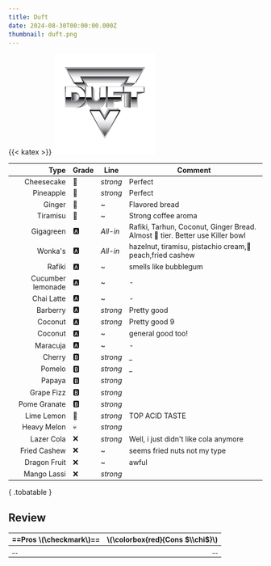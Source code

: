 ```yaml
---
title: Duft
date: 2024-08-30T00:00:00.000Z
thumbnail: duft.png
---
```


{{< katex >}}
![tobacco du](duft.webp)

|              Type | Grade | Line     | Comment                                                                       |
| ----------------: | ----- | -------- | ----------------------------------------------------------------------------- |
|        Cheesecake | 👑    | _strong_ | Perfect                                                                       |
|         Pineapple | 👑    | _strong_ | Perfect                                                                       |
|            Ginger | 👑    | ~        | Flavored bread                                                                |
|          Tiramisu | 👑    | ~        | Strong coffee aroma                                                           |
|         Gigagreen | 🅰️   | _All-in_ | Rafiki, Tarhun, Coconut, Ginger Bread. Almost 👑 tier. Better use Killer bowl |
|           Wonka's | 🅰️   | _All-in_ | hazelnut, tiramisu, pistachio cream,🍋 peach,fried cashew                     |
|            Rafiki | 🅰️   | ~        | smells like bubblegum                                                         |
| Cucumber lemonade | 🅰️   | ~        | -                                                                             |
|        Chai Latte | 🅰️   | ~        | -                                                                             |
|          Barberry | 🅰️   | _strong_ | Pretty good                                                                   |
|           Coconut | 🅰️   | _strong_ | Pretty good                         9                                         |
|           Coconut | 🅰️   | ~        | general good too!                                                             |
|          Maracuja | 🅰️   | ~        | -                                                                             |
|            Cherry | 🅱️   | _strong_ | \_                                                                            |
|            Pomelo | 🅱️   | _strong_ | \_                                                                            |
|            Papaya | 🅱️   | _strong_ |                                                                               |
|        Grape Fizz | 🅱️   | _strong_ |                                                                               |
|      Pome Granate | 🅱️   | _strong_ |                                                                               |
|        Lime Lemon | 🍋    | _strong_ | TOP ACID TASTE                                                                |
|       Heavy Melon | 💀    | _strong_ |                                                                               |
|        Lazer Cola | ❌     | _strong_ | Well, i just didn't like cola anymore                                         |
|      Fried Cashew | ❌     | ~        | seems fried nuts not my type                                                  |
|      Dragon Fruit | ❌     | ~        | awful                                                                         |
|       Mango Lassi | ❌     | _strong_ |                                                                               |

{ .tobatable }

## Review

| ==Pros \\(\\checkmark\\)== | \\(\\colorbox{red}{Cons $\\chi$}\\) |
| :------------------------- | ----------------------------------: |
| ...                        |                                 ... |
